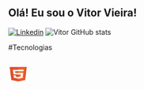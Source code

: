 ## Olá! Eu sou o Vitor Vieira!

[![Linkedin](https://img.shields.io/badge/LinkedIn-0077B5?style=for-the-badge&logo=linkedin&logoColor=white)](https://www.linkedin.com/in/v-vieira)
![Vitor GitHub stats](https://github-readme-stats.vercel.app/api?username=vvieiraa&theme=nord&show_icons=true)

#Tecnologias

</div>
  <div style="display: inline_block"><br>
  <img alt="Vitor-HTML" height="30" width="40" src="https://raw.githubusercontent.com/devicons/devicon/master/icons/html5/html5-original.svg">
</div>
